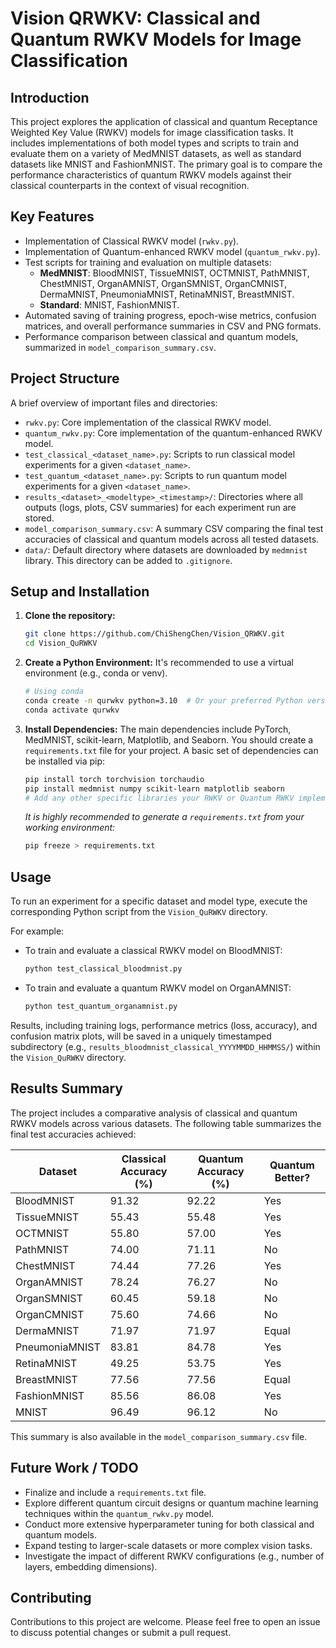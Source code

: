 # Vision QRWKV: Classical and Quantum RWKV Models for Image Classification

## Introduction

This project explores the application of classical and quantum Receptance Weighted Key Value (RWKV) models for image classification tasks. It includes implementations of both model types and scripts to train and evaluate them on a variety of MedMNIST datasets, as well as standard datasets like MNIST and FashionMNIST. The primary goal is to compare the performance characteristics of quantum RWKV models against their classical counterparts in the context of visual recognition.

## Key Features

*   Implementation of Classical RWKV model (`rwkv.py`).
*   Implementation of Quantum-enhanced RWKV model (`quantum_rwkv.py`).
*   Test scripts for training and evaluation on multiple datasets:
    *   **MedMNIST**: BloodMNIST, TissueMNIST, OCTMNIST, PathMNIST, ChestMNIST, OrganAMNIST, OrganSMNIST, OrganCMNIST, DermaMNIST, PneumoniaMNIST, RetinaMNIST, BreastMNIST.
    *   **Standard**: MNIST, FashionMNIST.
*   Automated saving of training progress, epoch-wise metrics, confusion matrices, and overall performance summaries in CSV and PNG formats.
*   Performance comparison between classical and quantum models, summarized in `model_comparison_summary.csv`.

## Project Structure

A brief overview of important files and directories:

*   `rwkv.py`: Core implementation of the classical RWKV model.
*   `quantum_rwkv.py`: Core implementation of the quantum-enhanced RWKV model.
*   `test_classical_<dataset_name>.py`: Scripts to run classical model experiments for a given `<dataset_name>`.
*   `test_quantum_<dataset_name>.py`: Scripts to run quantum model experiments for a given `<dataset_name>`.
*   `results_<dataset>_<modeltype>_<timestamp>/`: Directories where all outputs (logs, plots, CSV summaries) for each experiment run are stored.
*   `model_comparison_summary.csv`: A summary CSV comparing the final test accuracies of classical and quantum models across all tested datasets.
*   `data/`: Default directory where datasets are downloaded by `medmnist` library. This directory can be added to `.gitignore`.

## Setup and Installation

1.  **Clone the repository:**
    ```bash
    git clone https://github.com/ChiShengChen/Vision_QRWKV.git
    cd Vision_QuRWKV
    ```

2.  **Create a Python Environment:**
    It's recommended to use a virtual environment (e.g., conda or venv).
    ```bash
    # Using conda
    conda create -n qurwkv python=3.10  # Or your preferred Python version
    conda activate qurwkv
    ```

3.  **Install Dependencies:**
    The main dependencies include PyTorch, MedMNIST, scikit-learn, Matplotlib, and Seaborn. You should create a `requirements.txt` file for your project.
    A basic set of dependencies can be installed via pip:
    ```bash
    pip install torch torchvision torchaudio
    pip install medmnist numpy scikit-learn matplotlib seaborn
    # Add any other specific libraries your RWKV or Quantum RWKV implementations might need
    ```
    *It is highly recommended to generate a `requirements.txt` from your working environment:*
    ```bash
    pip freeze > requirements.txt
    ```

## Usage

To run an experiment for a specific dataset and model type, execute the corresponding Python script from the `Vision_QuRWKV` directory.

For example:

*   To train and evaluate a classical RWKV model on BloodMNIST:
    ```bash
    python test_classical_bloodmnist.py
    ```

*   To train and evaluate a quantum RWKV model on OrganAMNIST:
    ```bash
    python test_quantum_organamnist.py
    ```

Results, including training logs, performance metrics (loss, accuracy), and confusion matrix plots, will be saved in a uniquely timestamped subdirectory (e.g., `results_bloodmnist_classical_YYYYMMDD_HHMMSS/`) within the `Vision_QuRWKV` directory.

## Results Summary

The project includes a comparative analysis of classical and quantum RWKV models across various datasets. The following table summarizes the final test accuracies achieved:

| Dataset        | Classical Accuracy (%) | Quantum Accuracy (%) | Quantum Better? |
|----------------|------------------------|----------------------|-----------------|
| BloodMNIST     | 91.32                  | 92.22                | Yes             |
| TissueMNIST    | 55.43                  | 55.48                | Yes             |
| OCTMNIST       | 55.80                  | 57.00                | Yes             |
| PathMNIST      | 74.00                  | 71.11                | No              |
| ChestMNIST     | 74.44                  | 77.26                | Yes             |
| OrganAMNIST    | 78.24                  | 76.27                | No              |
| OrganSMNIST    | 60.45                  | 59.18                | No              |
| OrganCMNIST    | 75.60                  | 74.66                | No              |
| DermaMNIST     | 71.97                  | 71.97                | Equal           |
| PneumoniaMNIST | 83.81                  | 84.78                | Yes             |
| RetinaMNIST    | 49.25                  | 53.75                | Yes             |
| BreastMNIST    | 77.56                  | 77.56                | Equal           |
| FashionMNIST   | 85.56                  | 86.08                | Yes             |
| MNIST          | 96.49                  | 96.12                | No              |

This summary is also available in the `model_comparison_summary.csv` file.

## Future Work / TODO

*   Finalize and include a `requirements.txt` file.
*   Explore different quantum circuit designs or quantum machine learning techniques within the `quantum_rwkv.py` model.
*   Conduct more extensive hyperparameter tuning for both classical and quantum models.
*   Expand testing to larger-scale datasets or more complex vision tasks.
*   Investigate the impact of different RWKV configurations (e.g., number of layers, embedding dimensions).

## Contributing

Contributions to this project are welcome. Please feel free to open an issue to discuss potential changes or submit a pull request.
